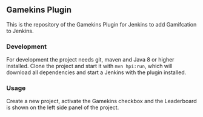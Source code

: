 ## Gamekins Plugin
This is the repository of the Gamekins Plugin for Jenkins to add Gamifcation to Jenkins. 

### Development
For development the project needs git, maven and Java 8 or higher installed. Clone the project and start it with ```mvn hpi:run```, which will download all dependencies and start a Jenkins with the plugin installed.

### Usage
Create a new project, activate the Gamekins checkbox and the Leaderboard is shown on the left side panel of the project.
